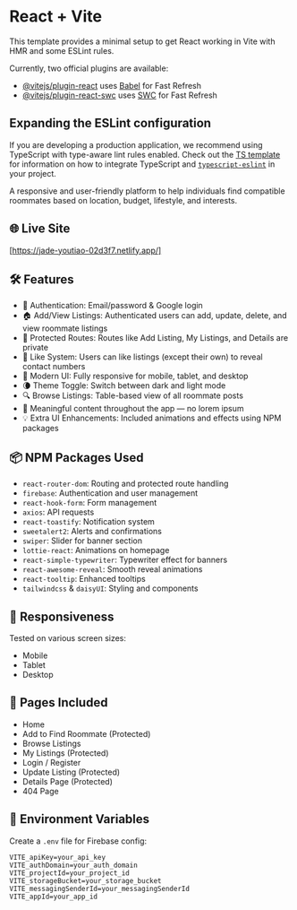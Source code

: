 # React + Vite

This template provides a minimal setup to get React working in Vite with HMR and some ESLint rules.

Currently, two official plugins are available:

- [@vitejs/plugin-react](https://github.com/vitejs/vite-plugin-react/blob/main/packages/plugin-react) uses [Babel](https://babeljs.io/) for Fast Refresh
- [@vitejs/plugin-react-swc](https://github.com/vitejs/vite-plugin-react/blob/main/packages/plugin-react-swc) uses [SWC](https://swc.rs/) for Fast Refresh

## Expanding the ESLint configuration

If you are developing a production application, we recommend using TypeScript with type-aware lint rules enabled. Check out the [TS template](https://github.com/vitejs/vite/tree/main/packages/create-vite/template-react-ts) for information on how to integrate TypeScript and [`typescript-eslint`](https://typescript-eslint.io) in your project.



A responsive and user-friendly platform to help individuals find compatible roommates based on location, budget, lifestyle, and interests.

## 🌐 Live Site
[https://jade-youtiao-02d3f7.netlify.app/]

## 🛠️ Features

- 🔐 Authentication: Email/password & Google login
- 🏠 Add/View Listings: Authenticated users can add, update, delete, and view roommate listings
- 🎯 Protected Routes: Routes like Add Listing, My Listings, and Details are private
- 💬 Like System: Users can like listings (except their own) to reveal contact numbers
- 🎨 Modern UI: Fully responsive for mobile, tablet, and desktop
- 🌘 Theme Toggle: Switch between dark and light mode
- 🔍 Browse Listings: Table-based view of all roommate posts
- 🧠 Meaningful content throughout the app — no lorem ipsum
- 💡 Extra UI Enhancements: Included animations and effects using NPM packages

## 📦 NPM Packages Used

- `react-router-dom`: Routing and protected route handling
- `firebase`: Authentication and user management
- `react-hook-form`: Form management
- `axios`: API requests
- `react-toastify`: Notification system
- `sweetalert2`: Alerts and confirmations
- `swiper`: Slider for banner section
- `lottie-react`: Animations on homepage
- `react-simple-typewriter`: Typewriter effect for banners
- `react-awesome-reveal`: Smooth reveal animations
- `react-tooltip`: Enhanced tooltips
- `tailwindcss` & `daisyUI`: Styling and components

## 📱 Responsiveness

Tested on various screen sizes:
- Mobile
- Tablet
- Desktop

## 📁 Pages Included

- Home
- Add to Find Roommate (Protected)
- Browse Listings
- My Listings (Protected)
- Login / Register
- Update Listing (Protected)
- Details Page (Protected)
- 404 Page

## 📂 Environment Variables

Create a `.env` file for Firebase config:

```env
VITE_apiKey=your_api_key
VITE_authDomain=your_auth_domain
VITE_projectId=your_project_id
VITE_storageBucket=your_storage_bucket
VITE_messagingSenderId=your_messagingSenderId
VITE_appId=your_app_id
